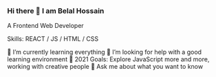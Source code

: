 ### Hi there 👋 I am Belal Hossain
A Frontend Web Developer

Skills: REACT / JS / HTML / CSS

🌱 I’m currently learning everything
🤔 I’m looking for help with a good learning environment
🥅 2021 Goals: Explore JavaScript more and more, working with creative people
💬 Ask me about what you want to know


